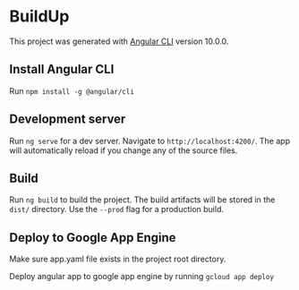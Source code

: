 # BuildUp

This project was generated with [Angular CLI](https://github.com/angular/angular-cli) version 10.0.0.

## Install Angular CLI

Run `npm install -g @angular/cli`

## Development server

Run `ng serve` for a dev server. Navigate to `http://localhost:4200/`. The app will automatically reload if you change any of the source files.

## Build

Run `ng build` to build the project. The build artifacts will be stored in the `dist/` directory. Use the `--prod` flag for a production build.

## Deploy to Google App Engine

Make sure app.yaml file exists in the project root directory.

Deploy angular app to google app engine by running `gcloud app deploy`
